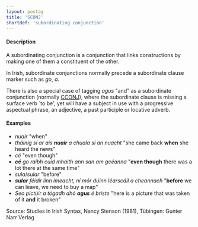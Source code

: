 ```yaml
---
layout: postag
title: 'SCONJ'
shortdef: 'subordinating conjunction'
---
```


#### Description

A subordinating conjunction is a conjunction that links constructions by making one of them a constituent of the other.

In Irish, subordinate conjunctions normally precede a subordinate clause marker such as _go_, _a_. 

There is also a special case of tagging _agus_ "and" as a subordinate conjunction (normally [CCONJ]()), where the subordinate clause is missing a surface verb `to be', yet will have a subject in use with a progressive aspectual phrase, an adjective, a past participle  or locative adverb.


#### Examples

* _nuair_ "when"
* _tháinig sí ar ais <b>nuair</b> a chuala sí an nuacht_ "she came back <b>when</b> she heard the news"
* _cé_ "even though"
* _<b>cé</b> go raibh cuid mhaith ann san am gcéanna_ "<b>even though</b> there was a lot there at the same time"
* _sula_/_sular_ "before"
* _<b>sular</b> féidir linn imeacht, ní mór dúinn léarscáil a cheannach_ "<b>before</b> we can leave, we need to buy a map"
* _Seo pictúir a tógadh dhó <b>agus</b> é briste_ "here is a picture that was taken of it <b>and</b> it broken"



Source: Studies in Irish Syntax, Nancy Stenson (1981), Tübingen: Gunter Narr Verlag
